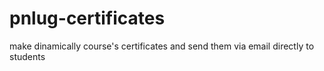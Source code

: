 # pnlug-certificates
make dinamically course's certificates and send them via email directly to students
